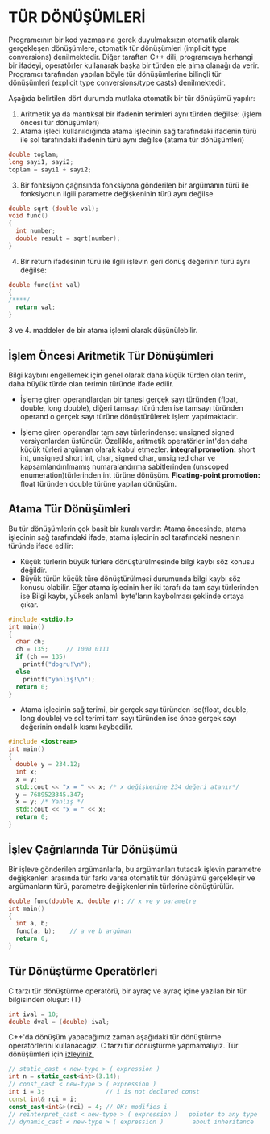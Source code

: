# TÜR DÖNÜŞÜMLERİ
Programcının bir kod yazmasına gerek duyulmaksızın otomatik olarak gerçekleşen dönüşümlere, otomatik tür dönüşümleri (implicit type conversions)
denilmektedir. Diğer taraftan C++ dili, programcıya herhangi bir ifadeyi, operatörler kullanarak başka bir türden ele alma olanağı da verir. Programcı tarafından yapılan böyle tür
dönüşümlerine bilinçli tür dönüşümleri (explicit type conversions/type casts) denilmektedir. 

Aşağıda belirtilen dört durumda mutlaka otomatik bir tür dönüşümü yapılır:

1. Aritmetik ya da mantıksal bir ifadenin terimleri aynı türden değilse: (işlem öncesi tür dönüşümleri)
2. Atama işleci kullanıldığında atama işlecinin sağ tarafındaki ifadenin türü ile sol tarafındaki ifadenin türü aynı değilse (atama tür dönüşümleri)
```cpp
double toplam;
long sayi1, sayi2;
toplam = sayi1 + sayi2;
```
3. Bir fonksiyon çağrısında fonksiyona gönderilen bir argümanın türü ile fonksiyonun ilgili parametre değişkeninin türü aynı değilse
```cpp
double sqrt (double val);
void func()
{
  int number;
  double result = sqrt(number);
}
```
4. Bir return ifadesinin türü ile ilgili işlevin geri dönüş değerinin türü aynı değilse:
```cpp
double func(int val)
{
/****/
  return val;
}
```
3 ve 4. maddeler de bir atama işlemi olarak düşünülebilir.
## İşlem Öncesi Aritmetik Tür Dönüşümleri
Bilgi kaybını engellemek için genel olarak daha küçük türden olan terim, daha büyük türde olan terimin türünde ifade edilir.

* İşleme giren operandlardan bir tanesi gerçek sayı türünden (float, double, long double), diğeri tamsayı türünden ise tamsayı türünden operand o gerçek sayı türüne dönüştürülerek işlem yapılmaktadır.

* İşleme giren operandlar tam sayı türlerindense: unsigned signed versiyonlardan üstündür. Özellikle, aritmetik operatörler int'den daha küçük türleri argüman olarak kabul etmezler. **integral promotion:** short int, unsigned short int, char, signed char, unsigned char ve kapsamlandırılmamış numaralandırma sabitlerinden (unscoped enumeration)türlerinden int türüne dönüşüm. **Floating-point promotion:** float türünden double türüne yapılan dönüşüm.

## Atama Tür Dönüşümleri
Bu tür dönüşümlerin çok basit bir kuralı vardır: Atama öncesinde, atama işlecinin sağ tarafındaki ifade, atama işlecinin sol tarafındaki nesnenin türünde ifade edilir: 

* Küçük türlerin büyük türlere dönüştürülmesinde bilgi kaybı söz konusu değildir.
* Büyük türün küçük türe dönüştürülmesi durumunda bilgi kaybı söz konusu olabilir. Eğer atama işlecinin her iki tarafı da tam sayı türlerinden ise Bilgi kaybı, yüksek anlamlı byte'ların kaybolması şeklinde ortaya çıkar. 
```cpp
#include <stdio.h>
int main()
{
  char ch;
  ch = 135;     // 1000 0111
  if (ch == 135)
    printf("dogru!\n");
  else
    printf("yanlış!\n");
  return 0;
}
```
* Atama işlecinin sağ terimi, bir gerçek sayı türünden ise(float, double, long double) ve sol terimi tam sayı türünden ise önce gerçek sayı değerinin ondalık kısmı kaybedilir.

```cpp
#include <iostream>
int main()
{
  double y = 234.12;
  int x;
  x = y;
  std::cout << "x = " << x; /* x değişkenine 234 değeri atanır*/
  y = 7689523345.347;
  x = y; /* Yanlış */
  std::cout << "x = " << x;
  return 0;
}
```

## İşlev Çağrılarında Tür Dönüşümü
Bir işleve gönderilen argümanlarla, bu argümanları tutacak işlevin parametre değişkenleri arasında tür farkı varsa 
otomatik tür dönüşümü gerçekleşir ve argümanların türü, parametre değişkenlerinin türlerine dönüştürülür.
```cpp
double func(double x, double y); // x ve y parametre
int main()
{
  int a, b;
  func(a, b);    // a ve b argüman
  return 0;
}
```
## Tür Dönüştürme Operatörleri
C tarzı tür dönüştürme operatörü, bir ayraç ve ayraç içine yazılan bir tür bilgisinden oluşur: (T)
```cpp
int ival = 10; 
double dval = (double) ival;
```
C++'da dönüşüm yapacağımız zaman aşağıdaki tür dönüştürme operatörlerini kullanacağız. C tarzı tür dönüştürme yapmamalıyız. 
Tür dönüşümleri için [izleyiniz.](https://www.youtube.com/watch?v=2h2hdRqRIRk)
```cpp
// static_cast < new-type > ( expression )		
int n = static_cast<int>(3.14);
// const_cast < new-type > ( expression )
int i = 3;                 // i is not declared const
const int& rci = i; 
const_cast<int&>(rci) = 4; // OK: modifies i
// reinterpret_cast < new-type > ( expression )   pointer to any type
// dynamic_cast < new-type > ( expression )		   about inheritance
 ```

